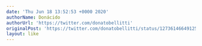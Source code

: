 ```yaml
---
date: 'Thu Jun 18 13:52:53 +0000 2020'
authorName: Donácido
authorUrl: 'https://twitter.com/donatobellitti'
originalPost: 'https://twitter.com/donatobellitti/status/1273614664912510977'
layout: like
---
```

